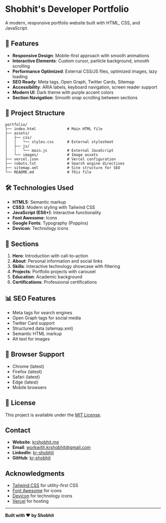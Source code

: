 # Shobhit's Developer Portfolio

A modern, responsive portfolio website built with HTML, CSS, and JavaScript.

## 🚀 Features

- **Responsive Design**: Mobile-first approach with smooth animations
- **Interactive Elements**: Custom cursor, particle background, smooth scrolling
- **Performance Optimized**: External CSS/JS files, optimized images, lazy loading
- **SEO Ready**: Meta tags, Open Graph, Twitter Cards, Sitemap
- **Accessibility**: ARIA labels, keyboard navigation, screen reader support
- **Modern UI**: Dark theme with purple accent colors
- **Section Navigation**: Smooth snap scrolling between sections

## 📁 Project Structure

```
portfolio/
├── index.html              # Main HTML file
├── assets/
│   ├── css/
│   │   └── styles.css      # External stylesheet
│   ├── js/
│   │   └── main.js         # External JavaScript
│   └── images/             # Image assets
├── vercel.json             # Vercel configuration
├── robots.txt              # Search engine directives
├── sitemap.xml             # Site structure for SEO
└── README.md               # This file
```

## 🛠️ Technologies Used

- **HTML5**: Semantic markup
- **CSS3**: Modern styling with Tailwind CSS
- **JavaScript (ES6+)**: Interactive functionality
- **Font Awesome**: Icons
- **Google Fonts**: Typography (Poppins)
- **Devicon**: Technology icons


## 📱 Sections

1. **Hero**: Introduction with call-to-action
2. **About**: Personal information and social links
3. **Skills**: Interactive technology showcase with filtering
4. **Projects**: Portfolio projects with carousel
5. **Education**: Academic background
6. **Certifications**: Professional certifications

## 📊 SEO Features

- Meta tags for search engines
- Open Graph tags for social media
- Twitter Card support
- Structured data (sitemap.xml)
- Semantic HTML markup
- Alt text for images

## 🐛 Browser Support

- Chrome (latest)
- Firefox (latest)
- Safari (latest)
- Edge (latest)
- Mobile browsers

## 📝 License

This project is available under the [MIT License](LICENSE).

## Contact

- **Website**: [krshobhit.me](https://krshobhit.me)
- **Email**: workwith.krshobhit@gmail.com
- **LinkedIn**: [kr-shobhit](https://www.linkedin.com/in/kr-shobhit/)
- **GitHub**: [kr-shobhit](https://github.com/kr-shobhit)

## Acknowledgments

- [Tailwind CSS](https://tailwindcss.com/) for utility-first CSS
- [Font Awesome](https://fontawesome.com/) for icons
- [Devicon](https://devicon.dev/) for technology icons
- [Vercel](https://vercel.com/) for hosting

---

**Built with ❤️ by Shobhit**
